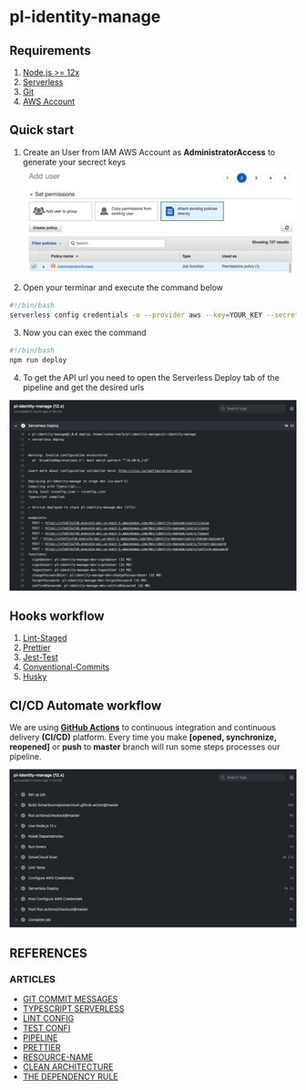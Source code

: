 # pl-identity-manage

## Requirements

1. [Node.js >= 12x](https://nodejs.org/en/download/package-manager/)
2. [Serverless](https://www.serverless.com/framework/docs/getting-started)
3. [Git](https://git-scm.com/book/en/v2/Getting-Started-Installing-Git)
4. [AWS Account](https://aws.amazon.com/console/)

## Quick start

1. Create an User from IAM AWS Account as **AdministratorAccess** to generate your secrect keys
   ![First Draft Draw](/images/iam-console.png)

2. Open your terminar and execute the command below

```bash
#!/bin/bash
serverless config credentials -o --provider aws --key=YOUR_KEY --secret=YOUR_SECERT_KEY
```

3. Now you can exec the command

```bash
#!/bin/bash
npm run deploy
```

4. To get the API url you need to open the Serverless Deploy tab of the pipeline and get the desired urls

![First Draft Draw](/images/urls-serverless-urls.png)

## Hooks workflow

1. [Lint-Staged](https://www.npmjs.com/package/lint-staged)
2. [Prettier](https://www.npmjs.com/package/prettier)
3. [Jest-Test](https://jestjs.io/)
4. [Conventional-Commits](https://www.conventionalcommits.org/en/v1.0.0/)
5. [Husky](https://www.npmjs.com/package/husky)

## CI/CD Automate workflow

We are using **[GitHub Actions](https://docs.github.com/en/actions)** to continuous integration and continuous delivery **(CI/CD)** platform.
Every time you make **[opened, synchronize, reopened]** or **push** to **master** branch will run some steps processes our pipeline.

![First Draft Draw](/images/ci-cd-pipeline.png)

## REFERENCES

### ARTICLES

- [GIT COMMIT MESSAGES](https://remarkablemark.org/blog/2019/05/29/git-husky-commitlint)
- [TYPESCRIPT SERVERLESS](https://codetain.com/blog/lambda-in-typescript-with-serverless-framework)
- [LINT CONFIG](https://loige.hashnode.dev/configure-eslint-and-standardjs)
- [TEST CONFI](https://swizec.com/blog/how-to-configure-jest-with-typescript)
- [PIPELINE](https://medium.com/craftsmenltd/setting-up-a-nodejs-typescript-ci-cd-pipeline-for-aws-lambda-using-github-action-and-serverless-81f718036b4)
- [PRETTIER](https://prettier.io/docs/en/install.html)
- [RESOURCE-NAME](https://restfulapi.net/resource-naming)
- [CLEAN ARCHITECTURE](https://blog.cleancoder.com/uncle-bob/2012/08/13/the-clean-architecture.html)
- [THE DEPENDENCY RULE](https://khalilstemmler.com/wiki/dependency-rule)
